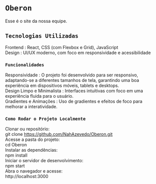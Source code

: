 # `Oberon`
Esse é o site da nossa equipe. <br>

## `Tecnologias Utilizadas`
Frontend : React, CSS (com Flexbox e Grid), JavaScript <br>
Design : UI/UX moderno, com foco em responsividade e acessibilidade

### `Funcionalidades`

Responsividade : O projeto foi desenvolvido para ser responsivo, adaptando-se a diferentes tamanhos de tela, garantindo uma boa experiência em dispositivos móveis, tablets e desktops. <br>
Design Limpo e Minimalista : Interfaces intuitivas com foco em uma experiência fluida para o usuário.<br>
Gradientes e Animações : Uso de gradientes e efeitos de foco para melhorar a interatividade.<br>
### `Como Rodar o Projeto Localmente`

Clonar ou repositório: <br>
git clone https://github.com/NahAzevedo/Oberon.git <br>
Acesse a pasta do projeto: <br>
cd Oberon <br>
Instalar as dependências: <br>
npm install <br>
Iniciar o servidor de desenvolvimento: <br> 
npm start <br>
Abra o navegador e acesse: <br>
http://localhost:3000

